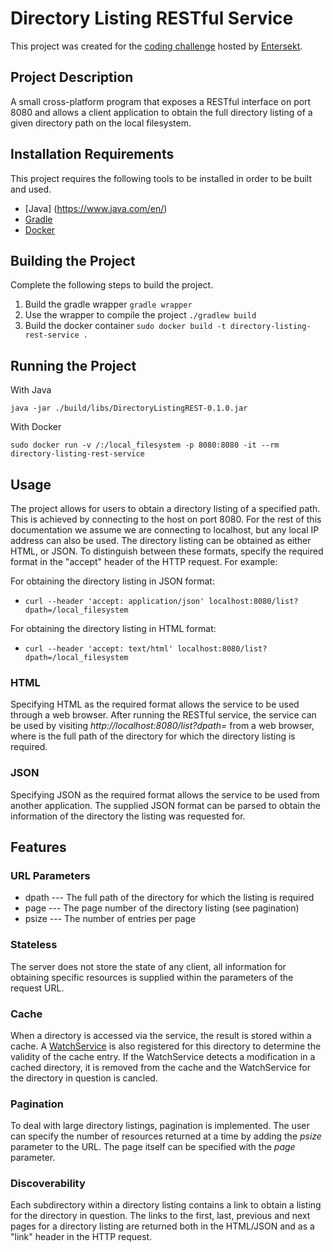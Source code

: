 # Directory Listing RESTful Service #

This project was created for the [coding challenge](https://github.com/entersekt/compsci_open-day_challenge_2017) hosted by [Entersekt](https://www.entersekt.com/).

## Project Description ##
A small cross-platform program that exposes a RESTful interface on port 8080 and allows a client application to obtain the full directory listing of a given directory path on the local filesystem.

## Installation Requirements ##
This project requires the following tools to be installed in order to be built and used.

* [Java] (https://www.java.com/en/)
* [Gradle](https://gradle.org/)
* [Docker](https://www.docker.com/)

## Building the Project ##
Complete the following steps to build the project.

1. Build the gradle wrapper
`gradle wrapper`
1. Use the wrapper to compile the project
`./gradlew build`
1. Build the docker container
`sudo docker build -t directory-listing-rest-service .`

## Running the Project ##
With Java

`java -jar ./build/libs/DirectoryListingREST-0.1.0.jar`

With Docker

`sudo docker run -v /:/local_filesystem -p 8080:8080 -it --rm directory-listing-rest-service`

## Usage ##
The project allows for users to obtain a directory listing of a specified path.
This is achieved by connecting to the host on port 8080.
For the rest of this documentation we assume we are connecting to localhost, but any local IP address can also be used.
The directory listing can be obtained as either HTML, or JSON.
To distinguish between these formats, specify the required format in the "accept" header of the HTTP request.
For example:

For obtaining the directory listing in JSON format:

* `curl --header 'accept: application/json' localhost:8080/list?dpath=/local_filesystem`

For obtaining the directory listing in HTML format:

* `curl --header 'accept: text/html' localhost:8080/list?dpath=/local_filesystem`

### HTML ###
Specifying HTML as the required format allows the service to be used through a web browser.
After running the RESTful service, the service can be used by visiting *http://localhost:8080/list?dpath=<path>* from a web browser, where <path> is the full path of the directory for which the directory listing is required. 
 
### JSON ###
Specifying JSON as the required format allows the service to be used from another application.
The supplied JSON format can be parsed to obtain the information of the directory the listing was requested for. 

## Features ##

### URL Parameters ###

* dpath --- The full path of the directory for which the listing is required
* page --- The page number of the directory listing (see pagination)
* psize --- The number of entries per page

### Stateless ###
The server does not store the state of any client, all information for obtaining specific resources is supplied within the parameters of the request URL.

### Cache ###
When a directory is accessed via the service, the result is stored within a cache.
A [WatchService](https://docs.oracle.com/javase/7/docs/api/java/nio/file/WatchService.html) is also registered for this directory to determine the validity of the cache entry.
If the WatchService detects a modification in a cached directory, it is removed from the cache and the WatchService for the directory in question is cancled.

### Pagination ###
To deal with large directory listings, pagination is implemented.
The user can specify the number of resources returned at a time by adding the *psize* parameter to the URL.
The page itself can be specified with the *page* parameter.

### Discoverability ###
Each subdirectory within a directory listing contains a link to obtain a listing for the directory in question.
The links to the first, last, previous and next pages for a directory listing are returned both in the HTML/JSON and as a "link" header in the HTTP request.
